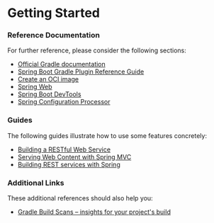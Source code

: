 # Getting Started

### Reference Documentation

For further reference, please consider the following sections:

* [Official Gradle documentation](https://docs.gradle.org)
* [Spring Boot Gradle Plugin Reference Guide](https://docs.spring.io/spring-boot/docs/2.7.17/gradle-plugin/reference/html/)
* [Create an OCI image](https://docs.spring.io/spring-boot/docs/2.7.17/gradle-plugin/reference/html/#build-image)
* [Spring Web](https://docs.spring.io/spring-boot/docs/2.7.17/reference/htmlsingle/index.html#web)
* [Spring Boot DevTools](https://docs.spring.io/spring-boot/docs/2.7.17/reference/htmlsingle/index.html#using.devtools)
* [Spring Configuration Processor](https://docs.spring.io/spring-boot/docs/2.7.17/reference/htmlsingle/index.html#appendix.configuration-metadata.annotation-processor)

### Guides

The following guides illustrate how to use some features concretely:

* [Building a RESTful Web Service](https://spring.io/guides/gs/rest-service/)
* [Serving Web Content with Spring MVC](https://spring.io/guides/gs/serving-web-content/)
* [Building REST services with Spring](https://spring.io/guides/tutorials/rest/)

### Additional Links

These additional references should also help you:

* [Gradle Build Scans – insights for your project's build](https://scans.gradle.com#gradle)

